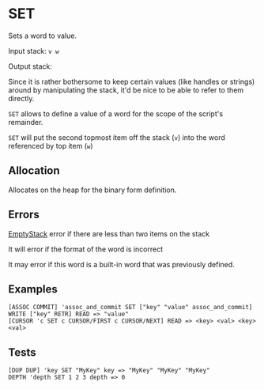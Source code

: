 # SET

Sets a word to value.

Input stack: `v w`

Output stack:

Since it is rather bothersome to keep certain values (like handles
or strings) around by manipulating the stack, it'd be nice to be able
to refer to them directly.

`SET` allows to define a value of a word for the scope of the script's
remainder. 

`SET` will put the second topmost item off the stack (`v`) into the
word referenced by top item (`w`)



## Allocation

Allocates on the heap for the binary form definition.

## Errors

[EmptyStack](./ERRORS/EmptyStack.md) error if there are less than two items on the stack

It will error if the format of the word is incorrect

It may error if this word is a built-in word that was previously
defined.

## Examples

```
[ASSOC COMMIT] 'assoc_and_commit SET ["key" "value" assoc_and_commit] WRITE ["key" RETR] READ => "value"
[CURSOR 'c SET c CURSOR/FIRST c CURSOR/NEXT] READ => <key> <val> <key> <val>
```

## Tests

```
[DUP DUP] 'key SET "MyKey" key => "MyKey" "MyKey" "MyKey"
DEPTH 'depth SET 1 2 3 depth => 0
```